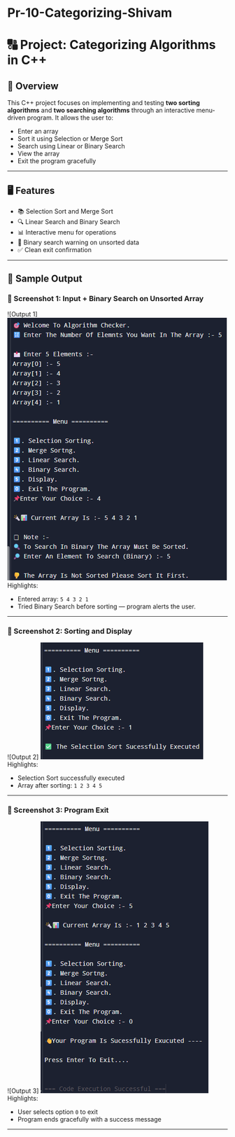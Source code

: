 # Pr-10-Categorizing-Shivam

# 🔠 Project: Categorizing Algorithms in C++

## 📝 Overview
This C++ project focuses on implementing and testing **two sorting algorithms** and **two searching algorithms** through an interactive menu-driven program. It allows the user to:
- Enter an array
- Sort it using Selection or Merge Sort
- Search using Linear or Binary Search
- View the array
- Exit the program gracefully

---

## 🖥️ Features
- 📚 Selection Sort and Merge Sort
- 🔍 Linear Search and Binary Search
- 📊 Interactive menu for operations
- 🚫 Binary search warning on unsorted data
- ✅ Clean exit confirmation

---

## 🧪 Sample Output

### 📸 Screenshot 1: Input + Binary Search on Unsorted Array  
![Output 1] ![alt text](image.png)
Highlights:
- Entered array: `5 4 3 2 1`
- Tried Binary Search before sorting — program alerts the user.

---

### 📸 Screenshot 2: Sorting and Display  
![Output 2] ![alt text](image-1.png)
Highlights:
- Selection Sort successfully executed
- Array after sorting: `1 2 3 4 5`

---

### 📸 Screenshot 3: Program Exit  
![Output 3] ![alt text](image-2.png)
Highlights:
- User selects option `0` to exit
- Program ends gracefully with a success message

---
